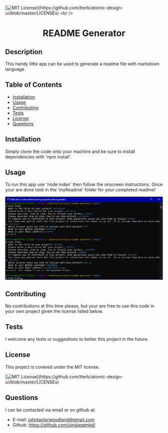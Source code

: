 [![MIT License](https://img.shields.io/apm/l/atomic-design-ui.svg?)](https://github.com/tterb/atomic-design-ui/blob/master/LICENSEs)
<br />
<p align="center">
  <h1 align="center">README Generator</h1>
</p>

## Description 

This handy little app can be used to generate a readme file with markdown language.


## Table of Contents

* [Installation](#installation)
* [Usage](#usage)
* [Contributing](#contributing)
* [Tests](#tests)
* [License](#license)
* [Questions](#questions)


## Installation

Simply clone the code onto your machine and be sure to install dependencies with 'npm install'.


## Usage 

To run this app use 'node index' then follow the onscreen instructions.  Once your are done look in the 'myReadme' folder for your completed readme!

[![screenshot](./assets/img/readmegen.jpg)](https://github.com/jondagamkd/readme-generator/)


## Contributing

No contributions at this time please, but your are free to use this code in your own project given the license listed below.


## Tests

I welcome any tests or suggestions to better this project in the future.


## License

This project is covered under the MIT license.

[![MIT License](https://img.shields.io/apm/l/atomic-design-ui.svg?)](https://github.com/tterb/atomic-design-ui/blob/master/LICENSEs)


## Questions

I can be contacted via email or on github at:

* E-mail: johntaylorwoodland@gmail.com
* Github: https://github.com/jondagamkd/


